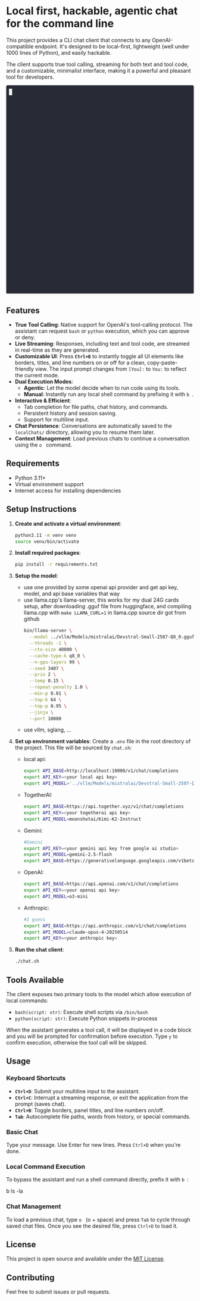 # Local first, hackable, agentic chat for the command line

This project provides a CLI chat client that connects to any OpenAI-compatible endpoint. It's designed to be local-first, lightweight (well under 1000 lines of Python), and easily hackable.

The client supports true tool calling, streaming for both text and tool code, and a customizable, minimalist interface, making it a powerful and pleasant tool for developers.

![Demo](egg.gif)

## Features

-   **True Tool Calling**: Native support for OpenAI's tool-calling protocol. The assistant can request `bash` or `python` execution, which you can approve or deny.
-   **Live Streaming**: Responses, including text and tool code, are streamed in real-time as they are generated.
-   **Customizable UI**: Press **`Ctrl+B`** to instantly toggle all UI elements like borders, titles, and line numbers on or off for a clean, copy-paste-friendly view. The input prompt changes from `[You]:` to `You:` to reflect the current mode.
-   **Dual Execution Modes**:
    -   **Agentic**: Let the model decide when to run code using its tools.
    -   **Manual**: Instantly run any local shell command by prefixing it with `b `.
-   **Interactive & Efficient**:
    -   Tab completion for file paths, chat history, and commands.
    -   Persistent history and session saving.
    -   Support for multiline input.
-   **Chat Persistence**: Conversations are automatically saved to the `localChats/` directory, allowing you to resume them later.
-   **Context Management**: Load previous chats to continue a conversation using the `o ` command.

## Requirements

-   Python 3.11+
-   Virtual environment support
-   Internet access for installing dependencies

## Setup Instructions

1.  **Create and activate a virtual environment**:
    ```bash
    python3.11 -m venv venv
    source venv/bin/activate
    ```

2.  **Install required packages**:
    ```bash
    pip install -r requirements.txt
    ```

3.  **Setup the model**:
    -   use one provided by some openai api provider and get api key, model, and api base variables that way
    -   use llama.cpp's llama-server, this works for my dual 24G cards setup, after downloading .gguf file from huggingface, and compiling llama.cpp with `make LLAMA_CURL=1` in llama.cpp source dir got from github
        ```bash
        bin/llama-server \
          --model ../vllm/Models/mistralai/Devstral-Small-2507-Q8_0.gguf \
          --threads -1 \
          --ctx-size 40000 \
          --cache-type-k q8_0 \
          --n-gpu-layers 99 \
          --seed 3407 \
          --prio 2 \
          --temp 0.15 \
          --repeat-penalty 1.0 \
          --min-p 0.01 \
          --top-k 64 \
          --top-p 0.95 \
          --jinja \
          --port 10000
        ```
    -   use vllm, sglang, ...

4.  **Set up environment variables**:
    Create a `.env` file in the root directory of the project. This file will be sourced by `chat.sh`:

    -   local api:
        ```bash
        export API_BASE=http://localhost:10000/v1/chat/completions
        export API_KEY=<your local api key>
        export API_MODEL='../vllm/Models/mistralai/Devstral-Small-2507-Q8_0.gguf'
        ```

    -   TogetherAI:
        ```bash
        export API_BASE=https://api.together.xyz/v1/chat/completions
        export API_KEY=<your togetherai api key>
        export API_MODEL=moonshotai/Kimi-K2-Instruct
        ```

    -   Gemini:
        ```bash
        #Gemini
        export API_KEY=<your gemini api key from google ai studio>
        export API_MODEL=gemini-2.5-flash
        export API_BASE=https://generativelanguage.googleapis.com/v1beta/openai/chat/completions
        ```

    -   OpenAI:
        ```bash
        export API_BASE=https://api.openai.com/v1/chat/completions
        export API_KEY=<your openai api key>
        export API_MODEL=o3-mini
        ```

    -   Anthropic:
        ```bash
        #I guess
        export API_BASE=https://api.anthropic.com/v1/chat/completions
        export API_MODEL=claude-opus-4-20250514
        export API_KEY=<your anthropic key>
        ```

5.  **Run the chat client**:
    ```bash
    ./chat.sh
    ```

## Tools Available

The client exposes two primary tools to the model which allow execution of local commands:

-   `bash(script: str)`: Execute shell scripts via `/bin/bash`
-   `python(script: str)`: Execute Python snippets in-process

When the assistant generates a tool call, it will be displayed in a code block and you will be prompted for confirmation before execution. Type `y` to confirm execution, otherwise the tool call will be skipped.

## Usage

### Keyboard Shortcuts

-   **`Ctrl+D`**: Submit your multiline input to the assistant.
-   **`Ctrl+C`**: Interrupt a streaming response, or exit the application from the prompt (saves chat).
-   **`Ctrl+B`**: Toggle borders, panel titles, and line numbers on/off.
-   **`Tab`**: Autocomplete file paths, words from history, or special commands.

### Basic Chat

Type your message. Use Enter for new lines. Press `Ctrl+D` when you're done.

### Local Command Execution

To bypass the assistant and run a shell command directly, prefix it with `b `:

b ls -la


### Chat Management

To load a previous chat, type `o ` (o + space) and press `Tab` to cycle through saved chat files. Once you see the desired file, press `Ctrl+D` to load it.

## License

This project is open source and available under the [MIT License](https://opensource.org/licenses/MIT).

## Contributing

Feel free to submit issues or pull requests.
